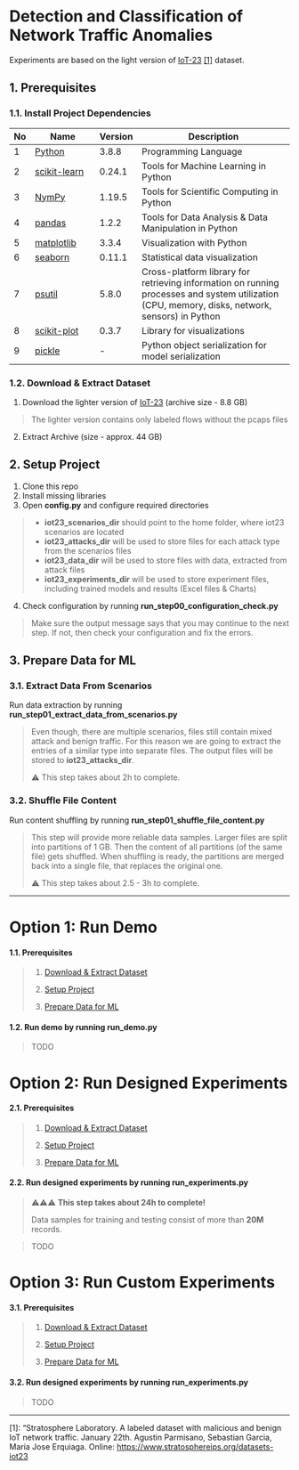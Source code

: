 # Detection and Classification of Network Traffic Anomalies

Experiments are based on the light version of
[IoT-23](https://www.stratosphereips.org/datasets-iot23) [[1]](#footnote-1) dataset.

## 1. Prerequisites

### 1.1. Install Project Dependencies 

No  | <div style="width:100px">Name</div>| Version          | Description
--- |------------   |------------   |-------------
1   | [Python](https://www.python.org/downloads/release/python-380/)|3.8.8|Programming Language
2   | [scikit-learn](https://scikit-learn.org/stable/)|0.24.1|Tools for Machine Learning in Python
3   | [NymPy](https://numpy.org/)|1.19.5|Tools for Scientific Computing in Python
4   | [pandas](https://pandas.pydata.org/)|1.2.2|Tools for Data Analysis & Data Manipulation in Python
5   | [matplotlib](https://matplotlib.org/stable/tutorials/introductory/pyplot.html)|3.3.4|Visualization with Python
6   | [seaborn](https://seaborn.pydata.org/)|0.11.1|Statistical data visualization
7   | [psutil](https://github.com/giampaolo/psutil)|5.8.0|Cross-platform library for retrieving information on running processes and system utilization (CPU, memory, disks, network, sensors) in Python
8   | [scikit-plot](https://github.com/reiinakano/scikit-plot)|0.3.7|Library for visualizations
9   | [pickle](https://docs.python.org/3/library/pickle.html)|-|Python object serialization for model serialization

### 1.2. Download & Extract Dataset

1. Download the lighter version of [IoT-23](https://www.stratosphereips.org/datasets-iot23) (archive size - 8.8 GB)
> The lighter version contains only labeled flows without the pcaps files 
2. Extract Archive (size - approx. 44 GB)
> 

## 2. Setup Project
1. Clone this repo
2. Install missing libraries
3. Open **config.py** and configure required directories
> * **iot23_scenarios_dir** should point to the home folder, where iot23 scenarios are located
> * **iot23_attacks_dir** will be used to store files for each attack type from the scenarios files
> * **iot23_data_dir** will be used to store files with data, extracted from attack files
> * **iot23_experiments_dir** will be used to store experiment files, including trained models and results (Excel files & Charts)
4. Check configuration by running **run_step00_configuration_check.py**
> Make sure the output message says that you may continue to the next step. If not, then check
> your configuration and fix the errors.

## 3. Prepare Data for ML
### 3.1. Extract Data From Scenarios
Run data extraction by running **run_step01_extract_data_from_scenarios.py**
> Even though, there are multiple scenarios, files still contain mixed attack and benign traffic.
> For this reason we are going to extract the entries of a similar type into separate files.
> The output files will be stored to **iot23_attacks_dir**.
>
> ⚠️ This step takes about 2h to complete.

### 3.2. Shuffle File Content
Run content shuffling by running **run_step01_shuffle_file_content.py**
> This step will provide more reliable data samples.
> Larger files are split into partitions of 1 GB. Then the content of all partitions (of the same file) gets shuffled. 
> When shuffling is ready, the partitions are merged back into a single file, that replaces the original one.
> 
> ⚠️ This step takes about 2.5 - 3h to complete.

----

# Option 1: Run Demo

#### 1.1. Prerequisites
>
> 1. [Download & Extract Dataset](#12-download--extract-dataset)
>
> 2. [Setup Project](#2-setup-project)
>
> 3. [Prepare Data for ML](#3-prepare-data-for-ml)

#### 1.2. Run demo by running **run_demo.py**

> TODO


# Option 2: Run Designed Experiments

#### 2.1. Prerequisites
>
> 1. [Download & Extract Dataset](#12-download--extract-dataset)
>
> 2. [Setup Project](#2-setup-project)
>
> 3. [Prepare Data for ML](#3-prepare-data-for-ml)

#### 2.2. Run designed experiments by running **run_experiments.py**
> ⚠️⚠️⚠️ **This step takes about 24h to complete!**
>  
> Data samples for training and testing consist of more than **20M** records.

>TODO

# Option 3: Run Custom Experiments
#### 3.1. Prerequisites
>
> 1. [Download & Extract Dataset](#12-download--extract-dataset)
>
> 2. [Setup Project](#2-setup-project)
>
> 3. [Prepare Data for ML](#3-prepare-data-for-ml)

#### 3.2. Run designed experiments by running **run_experiments.py**

>TODO


---
<a name="footnote-1">[1]</a>: “Stratosphere Laboratory. A labeled dataset with malicious and benign IoT network traffic. January 22th. Agustin
Parmisano, Sebastian Garcia, Maria Jose Erquiaga. Online: https://www.stratosphereips.org/datasets-iot23
